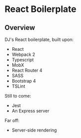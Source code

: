 # React Boilerplate

## Overview

DJ's React boilerplate, built upon:

- React
- Webpack 2
- Typescript
- MobX
- React Router 4
- SASS
- Bootstrap 4
- TSLint

Still to come: 

- Jest
- An Express server

Far off:

- Server-side rendering
